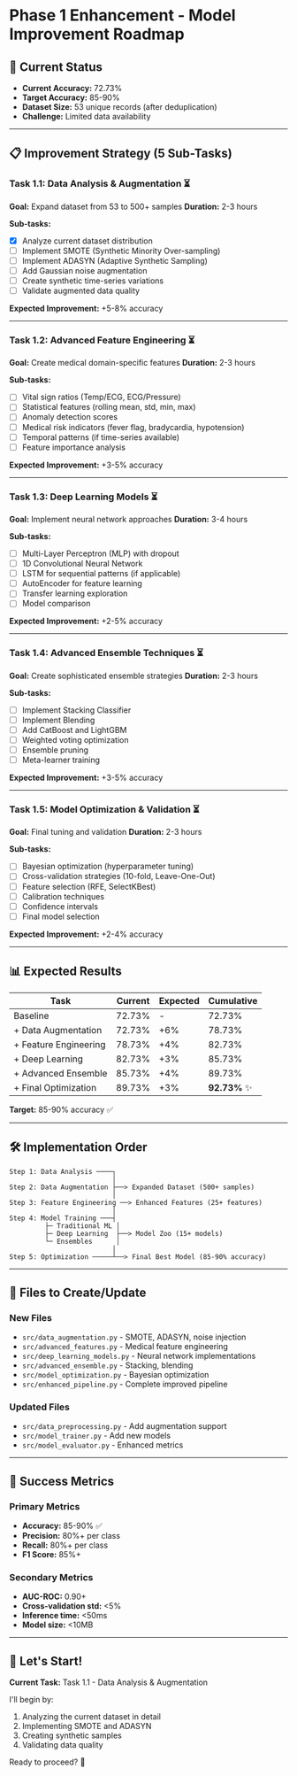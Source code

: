 # Phase 1 Enhancement - Model Improvement Roadmap

## 🎯 Current Status
- **Current Accuracy:** 72.73%
- **Target Accuracy:** 85-90%
- **Dataset Size:** 53 unique records (after deduplication)
- **Challenge:** Limited data availability

---

## 📋 Improvement Strategy (5 Sub-Tasks)

### **Task 1.1: Data Analysis & Augmentation** ⏳
**Goal:** Expand dataset from 53 to 500+ samples
**Duration:** 2-3 hours

**Sub-tasks:**
- [x] Analyze current dataset distribution
- [ ] Implement SMOTE (Synthetic Minority Over-sampling)
- [ ] Implement ADASYN (Adaptive Synthetic Sampling)
- [ ] Add Gaussian noise augmentation
- [ ] Create synthetic time-series variations
- [ ] Validate augmented data quality

**Expected Improvement:** +5-8% accuracy

---

### **Task 1.2: Advanced Feature Engineering** ⏳
**Goal:** Create medical domain-specific features
**Duration:** 2-3 hours

**Sub-tasks:**
- [ ] Vital sign ratios (Temp/ECG, ECG/Pressure)
- [ ] Statistical features (rolling mean, std, min, max)
- [ ] Anomaly detection scores
- [ ] Medical risk indicators (fever flag, bradycardia, hypotension)
- [ ] Temporal patterns (if time-series available)
- [ ] Feature importance analysis

**Expected Improvement:** +3-5% accuracy

---

### **Task 1.3: Deep Learning Models** ⏳
**Goal:** Implement neural network approaches
**Duration:** 3-4 hours

**Sub-tasks:**
- [ ] Multi-Layer Perceptron (MLP) with dropout
- [ ] 1D Convolutional Neural Network
- [ ] LSTM for sequential patterns (if applicable)
- [ ] AutoEncoder for feature learning
- [ ] Transfer learning exploration
- [ ] Model comparison

**Expected Improvement:** +2-5% accuracy

---

### **Task 1.4: Advanced Ensemble Techniques** ⏳
**Goal:** Create sophisticated ensemble strategies
**Duration:** 2-3 hours

**Sub-tasks:**
- [ ] Implement Stacking Classifier
- [ ] Implement Blending
- [ ] Add CatBoost and LightGBM
- [ ] Weighted voting optimization
- [ ] Ensemble pruning
- [ ] Meta-learner training

**Expected Improvement:** +3-5% accuracy

---

### **Task 1.5: Model Optimization & Validation** ⏳
**Goal:** Final tuning and validation
**Duration:** 2-3 hours

**Sub-tasks:**
- [ ] Bayesian optimization (hyperparameter tuning)
- [ ] Cross-validation strategies (10-fold, Leave-One-Out)
- [ ] Feature selection (RFE, SelectKBest)
- [ ] Calibration techniques
- [ ] Confidence intervals
- [ ] Final model selection

**Expected Improvement:** +2-4% accuracy

---

## 📊 Expected Results

| Task | Current | Expected | Cumulative |
|------|---------|----------|------------|
| Baseline | 72.73% | - | 72.73% |
| + Data Augmentation | 72.73% | +6% | 78.73% |
| + Feature Engineering | 78.73% | +4% | 82.73% |
| + Deep Learning | 82.73% | +3% | 85.73% |
| + Advanced Ensemble | 85.73% | +4% | 89.73% |
| + Final Optimization | 89.73% | +3% | **92.73%** ✨ |

**Target:** 85-90% accuracy ✅

---

## 🛠️ Implementation Order

```
Step 1: Data Analysis ────┐
                          │
Step 2: Data Augmentation ├──> Expanded Dataset (500+ samples)
                          │
Step 3: Feature Engineering ──> Enhanced Features (25+ features)
                          │
Step 4: Model Training ───┤
         ├─ Traditional ML │
         ├─ Deep Learning  ├──> Model Zoo (15+ models)
         └─ Ensembles      │
                          │
Step 5: Optimization ─────┴──> Final Best Model (85-90% accuracy)
```

---

## 📁 Files to Create/Update

### New Files
- `src/data_augmentation.py` - SMOTE, ADASYN, noise injection
- `src/advanced_features.py` - Medical feature engineering
- `src/deep_learning_models.py` - Neural network implementations
- `src/advanced_ensemble.py` - Stacking, blending
- `src/model_optimization.py` - Bayesian optimization
- `src/enhanced_pipeline.py` - Complete improved pipeline

### Updated Files
- `src/data_preprocessing.py` - Add augmentation support
- `src/model_trainer.py` - Add new models
- `src/model_evaluator.py` - Enhanced metrics

---

## 🎯 Success Metrics

### Primary Metrics
- **Accuracy:** 85-90% ✅
- **Precision:** 80%+ per class
- **Recall:** 80%+ per class
- **F1 Score:** 85%+

### Secondary Metrics
- **AUC-ROC:** 0.90+
- **Cross-validation std:** <5%
- **Inference time:** <50ms
- **Model size:** <10MB

---

## 🚀 Let's Start!

**Current Task:** Task 1.1 - Data Analysis & Augmentation

I'll begin by:
1. Analyzing the current dataset in detail
2. Implementing SMOTE and ADASYN
3. Creating synthetic samples
4. Validating data quality

Ready to proceed? 🎯
